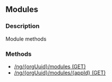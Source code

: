 ## Modules
### Description
Module methods
### Methods
- [ /ng/{orgUuid}/modules (GET) ]( ./d03c90b5ef6d8d10e4b5a35f93da21b8.md)
- [ /ng/{orgUuid}/modules/{appId} (GET) ]( ./b90957109b72e0484721b7998b41db79.md)
